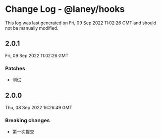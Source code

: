 # Change Log - @laney/hooks

This log was last generated on Fri, 09 Sep 2022 11:02:26 GMT and should not be manually modified.

## 2.0.1
Fri, 09 Sep 2022 11:02:26 GMT

### Patches

- 测试

## 2.0.0
Thu, 08 Sep 2022 16:26:49 GMT

### Breaking changes

- 第一次提交

